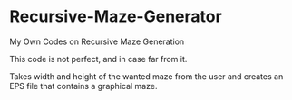 # Recursive-Maze-Generator
My Own Codes on Recursive Maze Generation

This code is not perfect, and in case far from it.

Takes width and height of the wanted maze from the user and creates an EPS file that contains a graphical maze. 
